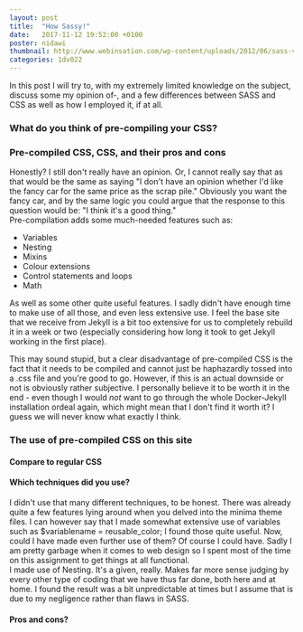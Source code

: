 ```yaml
---
layout: post
title:  "How Sassy!"
date:   2017-11-12 19:52:00 +0100
poster: nidawi
thumbnail: http://www.webinsation.com/wp-content/uploads/2012/06/sass-vs-css.jpg
categories: 1dv022
---
```

In this post I will try to, with my extremely limited knowledge on the subject, discuss some my opinion of-, and a few differences between SASS and CSS as well as how I employed it, if at all.

### What do you think of pre-compiling your CSS?
### Pre-compiled CSS, CSS, and their pros and cons
Honestly? I still don't really have an opinion. Or, I cannot really say that as that would be the same as saying "I don't have an opinion whether I'd like the fancy car for the same price as the scrap pile." Obviously you want the fancy car, and by the same logic you could argue that the response to this question would be: "I think it's a good thing."  
Pre-compilation adds some much-needed features such as:
* Variables
* Nesting
* Mixins
* Colour extensions
* Control statements and loops
* Math
  
As well as some other quite useful features. I sadly didn't have enough time to make use of all those, and even less extensive use. I feel the base site that we receive from Jekyll is a bit too extensive for us to completely rebuild it in a week or two (especially considering how long it took to get Jekyll working in the first place).



  
This may sound stupid, but a clear disadvantage of pre-compiled CSS is the fact that it needs to be compiled and cannot just be haphazardly tossed into a .css file and you're good to go. However, if this is an actual downside or not is obviously rather subjective. I personally believe it to be worth it in the end - even though I would *not* want to go through the whole Docker-Jekyll installation ordeal again, which might mean that I don't find it worth it? I guess we will never know what exactly I think.
### The use of pre-compiled CSS on this site

#### Compare to regular CSS
#### Which techniques did you use?
I didn't use that many different techniques, to be honest. There was already quite a few features lying around when you delved into the minima theme files. I can however say that I made somewhat extensive use of variables such as $variablename = reusable_color; I found those quite useful. Now, could I have made even further use of them? Of course I could have. Sadly I am pretty garbage when it comes to web design so I spent most of the time on this assignment to get things at all functional.  
I made use of Nesting. It's a given, really. Makes far more sense judging by every other type of coding that we have thus far done, both here and at home. I found the result was a bit unpredictable at times but I assume that is due to my negligence rather than flaws in SASS.
#### Pros and cons?